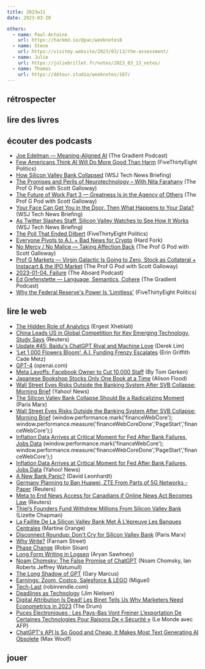 ```yaml
---
title: 2023w11
date: 2023-03-20

others:
  - name: Paul-Antoine
    url: https://hackmd.io/@pac/weeknotes8
  - name: Steve
    url: https://visitmy.website/2023/03/13/the-assessment/
  - name: Julie
    url: https://juliebrillet.fr/notes/2023_03_13_notes/
  - name: Thomas
    url: https://détour.studio/weeknotes/167/
---
```


## rétrospecter


## lire des livres


## écouter des podcasts

- [Joe Edelman —  Meaning-Aligned AI][podcast:0] (The Gradient Podcast)
- [Few Americans Think AI Will Do More Good Than Harm][podcast:1] (FiveThirtyEight Politics)
- [How Silicon Valley Bank Collapsed][podcast:2] (WSJ Tech News Briefing)
- [The Promises and Perils of Neurotechnology – With Nita Farahany][podcast:3] (The Prof G Pod with Scott Galloway)
- [The Future of Work Part 3 —  Greatness Is in the Agency of Others][podcast:4] (The Prof G Pod with Scott Galloway)
- [Your Face Can Get You in the Door. Then What Happens to Your Data?][podcast:5] (WSJ Tech News Briefing)
- [As Twitter Slashes Staff, Silicon Valley Watches to See How It Works][podcast:6] (WSJ Tech News Briefing)
- [The Poll That Ended Dilbert][podcast:7] (FiveThirtyEight Politics)
- [Everyone Pivots to A.I. + Bad News for Crypto][podcast:8] (Hard Fork)
- [No Mercy / No Malice —  Taking Affection Back][podcast:9] (The Prof G Pod with Scott Galloway)
- [Prof G Markets —  Virgin Galactic Is Going to Zero, Stock as Collateral + Instacart & the IPO Market][podcast:10] (The Prof G Pod with Scott Galloway)
- [2023-01-04. Failure][podcast:11] (The Aboard Podcast)
- [Ed Grefenstette —  Language, Semantics, Cohere][podcast:12] (The Gradient Podcast)
- [Why the Federal Reserve's Power Is 'Limitless'][podcast:13] (FiveThirtyEight Politics)

[podcast:0]: https://share.snipd.com/episode/0e6a77a5-fed9-425e-a508-407eb2d96597
[podcast:1]: https://share.snipd.com/episode/484d1ca1-45e4-4bf5-b3e8-be99ded4650e
[podcast:2]: https://share.snipd.com/episode/545d1052-2448-4d90-b6bf-c42072d0374c
[podcast:3]: https://share.snipd.com/episode/cf5bf9ab-860f-4091-acd4-2c1e62e34010
[podcast:4]: https://share.snipd.com/episode/20110cfe-ed3c-4662-97f1-4fa65667866f
[podcast:5]: https://share.snipd.com/episode/d1ee3927-02e9-46a5-9df9-55cd4dae78ed
[podcast:6]: https://share.snipd.com/episode/495e0868-b6c4-4324-93a3-be5937b89d4c
[podcast:7]: https://share.snipd.com/episode/3ed9e27e-69cb-4cd5-914f-26c36c9111f1
[podcast:8]: https://share.snipd.com/episode/da791d3a-966f-4443-b3d2-65b82ca81013
[podcast:9]: https://share.snipd.com/episode/06ba69fe-70c1-46ba-815d-c87f91dc02fe
[podcast:10]: https://share.snipd.com/episode/2d1487a9-491c-41d2-b48a-447e1e377d0d
[podcast:11]: https://share.snipd.com/episode/6eb66ed3-b728-4d96-be58-d61044503a00
[podcast:12]: https://share.snipd.com/episode/09b17409-4375-451f-a122-7933ae3164c6
[podcast:13]: https://share.snipd.com/episode/0731d89c-9636-4acb-a1e6-30aa2a77767e


## lire le web

- [The Hidden Role of Analytics][article:0] (Ergest Xheblati)
- [China Leads US in Global Competition for Key Emerging Technology, Study Says][article:1] (Reuters)
- [Update #45: Baidu's ChatGPT Rival and Machine Love][article:2] (Derek Lim)
- [‘Let 1,000 Flowers Bloom’: A.I. Funding Frenzy Escalates][article:3] (Erin Griffith
Cade Metz)
- [GPT-4][article:4] (openai.com)
- [Meta Layoffs: Facebook Owner to Cut 10,000 Staff][article:5] (By Tom Gerken)
- [Japanese Bookshop Stocks Only One Book at a Time][article:6] (Alison Flood)
- [Wall Street Eyes Risks Outside the Banking System After SVB Collapse: Morning Brief][article:7] (Yahoo! News)
- [The Silicon Valley Bank Collapse Should Be a Radicalizing Moment][article:8] (Paris Marx)
- [Wall Street Eyes Risks Outside the Banking System After SVB Collapse: Morning Brief][article:9] (window.performance.mark('financeWebCore'); window.performance.measure('financeWebCoreDone','PageStart','financeWebCore');)
- [Inflation Data Arrives at Critical Moment for Fed After Bank Failures, Jobs Data][article:10] (window.performance.mark('financeWebCore'); window.performance.measure('financeWebCoreDone','PageStart','financeWebCore');)
- [Inflation Data Arrives at Critical Moment for Fed After Bank Failures, Jobs Data][article:11] (Yahoo! News)
- [A New Bank Panic?][article:12] (David Leonhardt)
- [Germany Planning to Ban Huawei, ZTE From Parts of 5G Networks -Paper][article:13] (Reuters)
- [Meta to End News Access for Canadians if Online News Act Becomes Law][article:14] (Reuters)
- [Thiel’s Founders Fund Withdrew Millions From Silicon Valley Bank][article:15] (Lizette Chapman)
- [La Faillite De La Silicon Valley Bank Met À L’épreuve Les Banques Centrales][article:16] (Martine Orange)
- [Disconnect Roundup: Don't Cry for Silicon Valley Bank][article:17] (Paris Marx)
- [Why Write?][article:18] (Farnam Street)
- [Phase Change][article:19] (Robin Sloan)
- [Long Form Writing in Logseq][article:20] (Aryan Sawhney)
- [Noam Chomsky: The False Promise of ChatGPT][article:21] (Noam Chomsky,
Ian Roberts
Jeffrey Watumull)
- [The Long Shadow of GPT][article:22] (Gary Marcus)
- [Earnings: Zoom, Costco, Salesforce & LEGO][article:23] (Miguel)
- [Tech-Last][article:24] (robinrendle.com)
- [Deadlines as Technology][article:25] (Jim Nielsen)
- [Digital Attribution Is Dead! Les Binet Tells Us Why Marketers Need Econometrics in 2023][article:26] (The Drum)
- [Puces Électroniques : Les Pays-Bas Vont Freiner L’exportation De Certaines Technologies Pour Raisons De « Sécurité »][article:27] (Le Monde avec AFP)
- [ChatGPT's API Is So Good and Cheap, It Makes Most Text Generating AI Obsolete][article:28] (Max Woolf)

[article:0]: https://open.substack.com/pub/ergestx/p/the-hidden-role-of-analytics?r=nb235&utm_medium=ios&utm_campaign=post
[article:1]: https://www.reuters.com/technology/china-leads-us-global-competition-key-emerging-technology-study-says-2023-03-02/
[article:2]: https://open.substack.com/pub/thegradientpub/p/update-45-baidus-chatgpt-rival-and?r=nb235&utm_medium=ios&utm_campaign=post
[article:3]: https://www.nytimes.com/2023/03/14/technology/ai-funding-boom.html
[article:4]: https://openai.com/research/gpt-4
[article:5]: https://www.bbc.com/news/technology-64954124
[article:6]: https://www.theguardian.com/books/2015/dec/23/japanese-bookshop-stocks-only-one-book-at-a-time
[article:7]: https://finance.yahoo.com/news/wall-street-eyes-risks-outside-the-banking-system-after-svb-collapse-morning-brief-093051841.html
[article:8]: https://www.disconnect.blog/p/the-silicon-valley-bank-collapse
[article:9]: https://finance.yahoo.com/news/wall-street-eyes-risks-outside-the-banking-system-after-svb-collapse-morning-brief-093051841.html
[article:10]: https://finance.yahoo.com/news/inflation-data-arrives-at-critical-moment-for-fed-after-bank-failures-jobs-data-192322720.html
[article:11]: https://finance.yahoo.com/news/inflation-data-arrives-at-critical-moment-for-fed-after-bank-failures-jobs-data-192322720.html
[article:12]: https://www.nytimes.com/2023/03/13/briefing/silicon-valley-bank.html
[article:13]: https://www.reuters.com/technology/germany-planning-ban-huawei-zte-parts-5g-networks-paper-2023-03-06/
[article:14]: https://www.reuters.com/technology/meta-end-news-access-canadians-if-online-news-act-becomes-law-2023-03-11/
[article:15]: https://www.bloomberg.com/news/articles/2023-03-11/thiel-s-founders-fund-withdrew-millions-from-silicon-valley-bank
[article:16]: https://www.mediapart.fr/journal/economie-et-social/120323/la-faillite-de-la-silicon-valley-bank-met-l-epreuve-les-banques-centrales
[article:17]: https://www.disconnect.blog/p/disconnect-roundup-dont-cry-for-silicon?publication_id=1339556&post_id=106837080&isFreemail=true
[article:18]: https://fs.blog/why-write/
[article:19]: https://www.robinsloan.com/lab/phase-change/
[article:20]: https://aryansawhney.com/pages/long-form-writing-in-logseq/
[article:21]: https://www.nytimes.com/2023/03/08/opinion/noam-chomsky-chatgpt-ai.html
[article:22]: https://garymarcus.substack.com/p/the-long-shadow-of-gpt
[article:23]: https://genuineimpact.substack.com/p/earnings-zoom-costco-salesforce-and?publication_id=948111&post_id=107416096&isFreemail=true
[article:24]: https://www.robinrendle.com/notes/tech-last/
[article:25]: https://blog.jim-nielsen.com/2023/deadlines-as-technology/
[article:26]: https://www.thedrum.com/opinion/2023/02/23/digital-attribution-dead-les-binet-tells-us-why-marketers-need-econometrics-2023
[article:27]: https://www.lemonde.fr/economie/article/2023/03/08/puces-electroniques-les-pays-bas-vont-freiner-l-exportation-de-certaines-technologies-pour-raisons-de-securite_6164708_3234.html
[article:28]: https://minimaxir.com/2023/03/new-chatgpt-overlord/


## jouer


